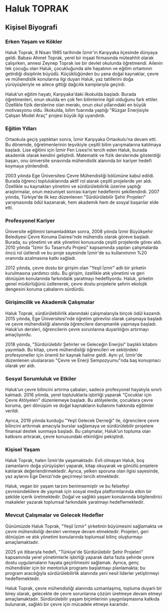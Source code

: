 # Haluk TOPRAK

## Kişisel Biyografi

### Erken Yaşam ve Kökler

Haluk Toprak, 8 Nisan 1985 tarihinde İzmir'in Karşıyaka ilçesinde dünyaya geldi. Babası Ahmet Toprak, yerel bir inşaat firmasında müteahhit olarak çalışırken, annesi Zeynep Toprak ise bir devlet okulunda öğretmendi. Ailenin tek çocuğu olan Haluk, çocukluğunda aile hayatının ve eğitim ortamının getirdiği disiplinle büyüdü. Küçüklüğünden bu yana doğal kaynaklar, çevre ve mühendislik konularına ilgi duyan Haluk, yaz tatillerini doğa yürüyüşleriyle ve ailece gittiği dağcılık kamplarıyla geçirdi.

Haluk’un eğitim hayatı, Karşıyaka'daki ilkokulda başladı. Burada öğretmenleri, onun okulda en çok fen bilimlerine ilgili olduğunu fark ettiler. Özellikle fizik derslerine olan merakı, onun okul yıllarındaki en büyük motivasyonu oldu. İlkokulda, bilim fuarında yaptığı "Rüzgar Enerjisiyle Çalışan Model Araç" projesi büyük ilgi uyandırdı.

### Eğitim Yılları

Ortaokula geçiş yaptıktan sonra, İzmir Karşıyaka Ortaokulu’na devam etti. Bu dönemde, öğretmenlerinin teşvikiyle çeşitli bilim yarışmalarına katılmaya başladı. Lise eğitimi için İzmir Fen Lisesi’ni tercih eden Haluk, burada akademik olarak kendini geliştirdi. Matematik ve fizik derslerinde gösterdiği başarı, onu üniversite sınavında mühendislik alanında bir kariyer hedefi koymaya yönlendirdi.

2003 yılında Ege Üniversitesi Çevre Mühendisliği bölümüne kabul edildi. Burada öğrenci topluluklarında aktif rol alarak çeşitli projelerde yer aldı. Özellikle su kaynakları yönetimi ve sürdürülebilirlik üzerine yaptığı araştırmalar, onun mezuniyet sonrası kariyer hedeflerini şekillendirdi. 2007 yılında, Türkiye'de ilk kez düzenlenen "Sürdürülebilir Şehir Projeleri" yarışmasında ödül kazanarak, hem akademik hem de sosyal başarılar elde etti.

### Profesyonel Kariyer

Üniversite eğitimini tamamladıktan sonra, 2008 yılında İzmir Büyükşehir Belediyesi Çevre Koruma Dairesi'nde mühendis olarak göreve başladı. Burada, su yönetimi ve atık yönetimi konusunda çeşitli projelerde görev aldı. 2010 yılında "İzmir Su Tasarrufu Projesi" kapsamında yapılan çalışmalarda öncü rol üstlendi ve bu proje sayesinde İzmir'de su kullanımının %20 oranında azalmasına katkı sağladı. 

2012 yılında, çevre dostu bir girişim olan "Yeşil İzmir" adlı bir şirketin kurulmasına yardımcı oldu. Bu girişim, özellikle atık yönetimi ve geri dönüşüm konularında farkındalık yaratmayı hedefliyordu. Haluk, şirketin genel müdürlüğünü üstlenerek, çevre dostu projelerle şehrin ekolojik dengesini koruma çabalarını sürdürdü.

### Girişimcilik ve Akademik Çalışmalar

Haluk Toprak, sürdürülebilirlik alanındaki çalışmalarıyla birçok ödül kazandı. 2015 yılında, Ege Üniversitesi'nde öğretim görevlisi olarak çalışmaya başladı ve çevre mühendisliği alanında öğrencilere danışmanlık yapmaya başladı. Haluk’un dersleri, öğrencilerin çevre sorunlarına duyarlılığını artırmayı amaçlıyordu.

2018 yılında, "Sürdürülebilir Şehirler ve Geleceğin Enerjisi" başlıklı kitabını yayımladı. Bu kitap, çevre mühendisliği öğrencileri ve sektördeki profesyoneller için önemli bir kaynak haline geldi. Aynı yıl, İzmir'de düzenlenen uluslararası "Çevre ve Enerji Sempozyumu"nda baş konuşmacı olarak yer aldı.

### Sosyal Sorumluluk ve Etkiler

Haluk’un çevre bilincini artırma çabaları, sadece profesyonel hayatıyla sınırlı kalmadı. 2016 yılında, yerel topluluklarla işbirliği yaparak "Çocuklar için Çevre Atölyeleri" düzenlemeye başladı. Bu atölyelerde, çocuklara çevre koruma, geri dönüşüm ve doğal kaynakların kullanımı hakkında eğitimler verildi. 

Ayrıca, 2019 yılında kurduğu "Yeşil Gelecek Derneği" ile, öğrencilere çevre bilincini arttırmak amacıyla burslar sağlamaya ve sürdürülebilir projelere finansal destek sunmaya başladı. Bu çalışmalar, Haluk’un topluma olan katkısını artırarak, çevre konusundaki etkinliğini pekiştirdi.

### Kişisel Yaşam

Haluk Toprak, halen İzmir’de yaşamaktadır. Evli olmayan Haluk, boş zamanlarını doğa yürüyüşleri yaparak, kitap okuyarak ve gönüllü projelere katılarak değerlendirmektedir. Ayrıca, yelken sporuna olan ilgisi sayesinde, yaz aylarını Ege Denizi’nde geçirmeyi tercih etmektedir. 

Haluk, vegan bir yaşam tarzını benimsemiştir ve bu felsefeyi çevresindekilere de yaymak için sosyal medya platformlarında etkin bir şekilde içerik üretmektedir. Doğal ve sağlıklı yaşam konularında bilgilendirici makaleler yazarak toplumsal farkındalık yaratmayı hedeflemektedir.

### Mevcut Çalışmalar ve Gelecek Hedefler

Günümüzde Haluk Toprak, "Yeşil İzmir" şirketinin büyümesini sağlamakta ve çevre mühendisliği dersleri vermeye devam etmektedir. Projeleri, geri dönüşüm ve atık yönetimi konularında toplumsal bilinç oluşturmayı amaçlamaktadır. 

2025 yılı itibarıyla hedefi, "Türkiye'de Sürdürülebilir Şehir Projeleri" kapsamında yerel yönetimlerle işbirliği yaparak daha fazla şehirde çevre dostu uygulamaların hayata geçirilmesini sağlamak. Ayrıca, genç mühendisler için bir mentorluk programı başlatmayı planlamakta; bu program aracılığıyla sürdürülebilirlik alanında yeni nesil liderler yetiştirmeyi hedeflemektedir.

Haluk Toprak, çevre mühendisliği alanında uzmanlaşmış, topluma duyarlı bir birey olarak, gelecekte de çevre sorunlarına çözüm üretmeye devam etmeyi amaçlamaktadır. Sürdürülebilir yaşam biçimlerinin yaygınlaşmasına katkıda bulunarak, sağlıklı bir çevre için mücadele etmeye kararlıdır.